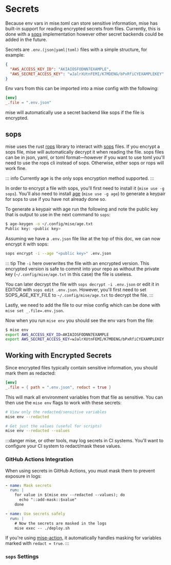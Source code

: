 # Secrets <Badge type="warning" text="experimental" />

Because env vars in mise.toml can store sensitive information, mise has built-in support for reading
encrypted secrets from files. Currently, this is done with a [sops](https://getsops.io) implementation
however other secret backends could be added in the future.

Secrets are `.env.(json|yaml|toml)` files with a simple structure, for example:

```json
{
  "AWS_ACCESS_KEY_ID": "AKIAIOSFODNN7EXAMPLE",
  "AWS_SECRET_ACCESS_KEY": "wJalrXUtnFEMI/K7MDENG/bPxRfiCYEXAMPLEKEY"
}
```

Env vars from this can be imported into a mise config with the following:

```toml
[env]
_.file = ".env.json"
```

mise will automatically use a secret backend like sops if the file is encrypted.

## sops

mise uses the rust [rops](https://github.com/gibbz00/rops) library to interact with [sops](https://getsops.io) files.
If you encrypt a sops file, mise will automatically decrypt it when reading the file. sops files can
be in json, yaml, or toml format—however if you want to use toml you'll need to use the rops cli instead
of sops. Otherwise, either sops or rops will work fine.

::: info
Currently age is the only sops encryption method supported.
:::

In order to encrypt a file with sops, you'll first need to install it (`mise use -g sops`). You'll
also need to install [age](https://github.com/FiloSottile/age) (`mise use -g age`) to generate a keypair for sops to use
if you have not already done so.

To generate a keypair with age run the following and note the public key that is output to use
in the next command to `sops`:

```sh
$ age-keygen -o ~/.config/mise/age.txt
Public key: <public key>
```

Assuming we have a `.env.json` file like at the top of this doc, we can now encrypt it with sops:

```sh
sops encrypt -i --age "<public key>" .env.json
```

::: tip
The `-i` here overwrites the file with an encrypted version. This encrypted version is safe to commit
into your repo as without the private key (`~/.config/mise/age.txt` in this case) the file is useless.

You can later decrypt the file with `sops decrypt -i .env.json` or edit it in EDITOR with `sops edit .env.json`.
However, you'll first need to set SOPS_AGE_KEY_FILE to `~/.config/mise/age.txt` to decrypt the file.
:::

Lastly, we need to add the file to our mise config which can be done with `mise set _.file=.env.json`.

Now when you run `mise env` you should see the env vars from the file:

```sh
$ mise env
export AWS_ACCESS_KEY_ID=AKIAIOSFODNN7EXAMPLE
export AWS_SECRET_ACCESS_KEY=wJalrXUtnFEMI/K7MDENG/bPxRfiCYEXAMPLEKEY
```

## Working with Encrypted Secrets

Since encrypted files typically contain sensitive information, you should mark them as redacted:

```toml
[env]
_.file = { path = ".env.json", redact = true }
```

This will mark all environment variables from that file as sensitive. You can then use the `mise env` flags to work with these secrets:

```bash
# View only the redacted/sensitive variables
mise env --redacted

# Get just the values (useful for scripts)
mise env --redacted --values
```

:::danger
mise, or other tools, may log secrets in CI systems. You'll want to configure your CI system to redact/mask these values.

### GitHub Actions Integration

When using secrets in GitHub Actions, you must mask them to prevent exposure in logs:

```yaml
- name: Mask secrets
  run: |
    for value in $(mise env --redacted --values); do
      echo "::add-mask::$value"
    done

- name: Use secrets safely
  run: |
    # Now the secrets are masked in the logs
    mise exec -- ./deploy.sh
```

If you're using [mise-action](https://github.com/jdx/mise-action), it automatically handles masking for variables marked with `redact = true`.
:::

### `sops` Settings

<script setup>
import Settings from '/components/settings.vue';
</script>
<Settings child="sops" :level="4" />
